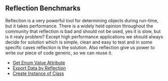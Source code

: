 ## Reflection Benchmarks
Reflection is a very powerful tool for determining objects during run-time, but it takes performance. There is a widely held opinion throughout the community that reflection is bad and should not be used, yes it is slow, but is it realy problem? Except high performance applications we should always decide for solution which is simple, clean and easy to test and in some specific cases reflection is the solution. Also reflection give us power to write our piece of code generic, so we can reuse it.

* [Get Enum Value Attribute](https://gramli.github.io/benchmarks/reflection/get-enum-value-attribute)
* [Export Data by Reflection](https://gramli.github.io/benchmarks/reflection/export-data)
* [Create Instance of Class](https://gramli.github.io/benchmarks/reflection/create-instance)